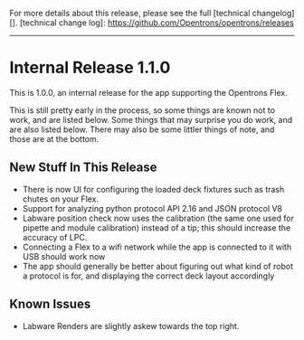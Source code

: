 For more details about this release, please see the full [technical changelog][].
[technical change log]: https://github.com/Opentrons/opentrons/releases

---

# Internal Release 1.1.0

This is 1.0.0, an internal release for the app supporting the Opentrons Flex.

This is still pretty early in the process, so some things are known not to work, and are listed below. Some things that may surprise you do work, and are also listed below. There may also be some littler things of note, and those are at the bottom.


## New Stuff In This Release

- There is now UI for configuring the loaded deck fixtures such as trash chutes on your Flex.
- Support for analyzing python protocol API 2.16 and JSON protocol V8
- Labware position check now uses the calibration (the same one used for pipette and module calibration) instead of a tip; this should increase the accuracy of LPC.
- Connecting a Flex to a wifi network while the app is connected to it with USB should work now
- The app should generally be better about figuring out what kind of robot a protocol is for, and displaying the correct deck layout accordingly

## Known Issues

- Labware Renders are slightly askew towards the top right.
